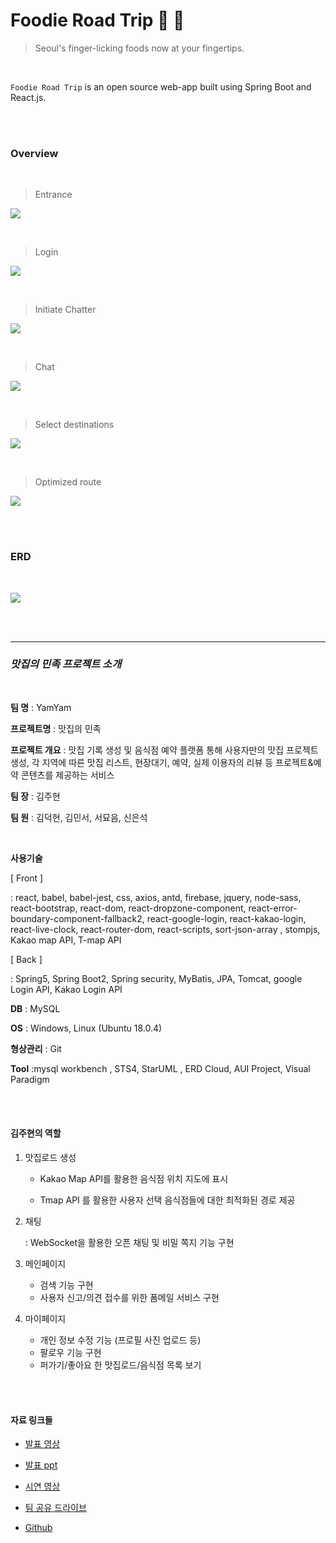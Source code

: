 # Foodie Road Trip :hamburger: :bus:

> Seoul's finger-licking foods now at your fingertips.



<br/>

`Foodie Road Trip` is an open source web-app built using Spring Boot and React.js.

<br>

<br>

### Overview

<br>

> Entrance

![](./images/entrance.png)

<br>

> Login

![](./images/login.png)

<br>

> Initiate Chatter

![](./images/start-chat.png)

<br>

> Chat

![](./images/chat.png)

<br>

> Select destinations

![](./images/foodie-road-select.png)

<br>

> Optimized route

![](./images/foodie-road-result.png)

<br>

<br>

### ERD

<br>

![](./images/foodie_road_trip_erd.png)

<br>

<br>

<hr>

### *맛집의 민족 프로젝트 소개*

<br>

**팀  명** : YamYam

**프로젝트명** : 맛집의 민족

**프로젝트 개요** : 맛집 기록 생성 및 음식점 예약 플랫폼 통해 사용자만의 맛집 프로젝트 생성, 각 지역에 따른 맛집 리스트, 현장대기, 예약, 실제 이용자의 리뷰 등 프로젝트&예약 콘텐츠를 제공하는 서비스

**팀  장** : 김주현

**팀  원** : 김덕현, 김민서, 서묘음, 신은석

<br>

**사용기술**

[ Front ] 

: react, babel, babel-jest, css, axios, antd, firebase, jquery, node-sass, react-bootstrap, react-dom, react-dropzone-component, react-error-boundary-component-fallback2, react-google-login, react-kakao-login, react-live-clock, react-router-dom, react-scripts, sort-json-array , stompjs, Kakao map API, T-map API

[ Back ] 

: Spring5, Spring Boot2, Spring security, MyBatis, JPA, Tomcat, google Login API, Kakao Login API

**DB** : MySQL 

**OS** : Windows, Linux (Ubuntu 18.0.4) 

**형상관리** : Git

**Tool** :mysql workbench , STS4, StarUML , ERD Cloud, AUI Project, Visual Paradigm

<br>

<br>

#### 김주현의 역할

1. 맛집로드 생성

   - Kakao Map API를 활용한 음식점 위치 지도에 표시

   - Tmap API 를 활용한 사용자 선택 음식점들에 대한 최적화된 경로 제공

2. 채팅

   : WebSocket을 활용한 오픈 채팅 및 비밀 쪽지 기능 구현

3. 메인페이지
   - 검색 기능 구현
   - 사용자 신고/의견 접수를 위한 폼메일 서비스 구현

4. 마이페이지
   - 개인 정보 수정 기능 (프로필 사진 업로드 등)
   - 팔로우 기능 구현
   - 퍼가기/좋아요 한 맛집로드/음식점 목록 보기

<br>

<br>

#### 자료 링크들
- [발표 영상]( https://bit.ly/foodie-video)

- [발표 ppt](https://bit.ly/foodie-ppt)

- [시연 영상](https://bit.ly/foodie-demo-video)

- [팀 공유 드라이브](https://bit.ly/foodie-google-drive)

- [Github](https://github.com/chloe-codes1/Foodie_Road_Trip)